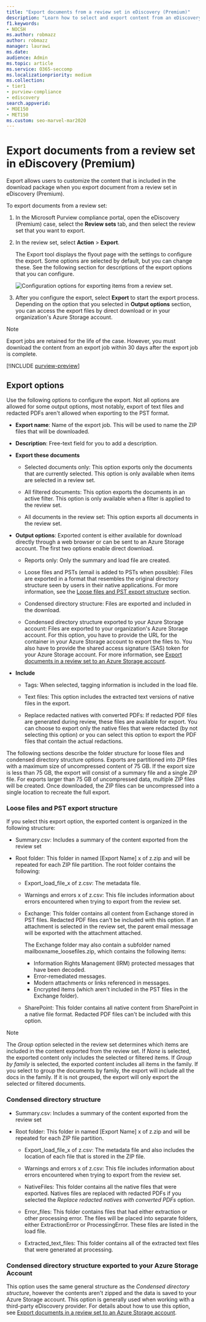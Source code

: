 ```yaml
---
title: "Export documents from a review set in eDiscovery (Premium)"
description: "Learn how to select and export content from an eDiscovery (Premium) review set for presentations or external reviews."
f1.keywords:
- NOCSH
ms.author: robmazz
author: robmazz
manager: laurawi
ms.date: 
audience: Admin
ms.topic: article
ms.service: O365-seccomp
ms.localizationpriority: medium
ms.collection:
- tier1
- purview-compliance
- ediscovery
search.appverid:
- MOE150
- MET150
ms.custom: seo-marvel-mar2020
---
```


# Export documents from a review set in eDiscovery (Premium)

Export allows users to customize the content that is included in the download package when you export document from a review set in eDiscovery (Premium).

To export documents from a review set:

1. In the Microsoft Purview compliance portal, open the eDiscovery (Premium) case, select the **Review sets** tab, and then select the review set that you want to export.

2. In the review set, select **Action** > **Export**.

   The Export tool displays the flyout page with the settings to configure the export. Some options are selected by default, but you can change these. See the following section for descriptions of the export options that you can configure.

   ![Configuration options for exporting items from a review set.](../media/ediscovery-review-set-export-options.png)

3. After you configure the export, select **Export** to start the export process. Depending on the option that you selected in **Output options** section, you can access the export files by direct download or in your organization's Azure Storage account.

> [!NOTE]
> Export jobs are retained for the life of the case. However, you must download the content from an export job within 30 days after the export job is complete.

[!INCLUDE [purview-preview](../includes/purview-preview.md)]

## Export options

Use the following options to configure the export. Not all options are allowed for some output options, most notably, export of text files and redacted PDFs aren't allowed when exporting to the PST format.

- **Export name**: Name of the export job. This will be used to name the ZIP files that will be downloaded.

- **Description**: Free-text field for you to add a description.

- **Export these documents**

  - Selected documents only: This option exports only the documents that are currently selected. This option is only available when items are selected in a review set.
  
  - All filtered documents: This option exports the documents in an active filter. This option is only available when a filter is applied to the review set.
  
  - All documents in the review set: This option exports all documents in the review set.

- **Output options**: Exported content is either available for download directly through a web browser or can be sent to an Azure Storage account. The first two options enable direct download.
  
  - Reports only: Only the summary and load file are created.
  
  - Loose files and PSTs (email is added to PSTs when possible): Files are exported in a format that resembles the original directory structure seen by users in their native applications.  For more information, see the [Loose files and PST export structure](#loose-files-and-pst-export-structure) section.
  
  - Condensed directory structure: Files are exported and included in the download.
  
  - Condensed directory structure exported to your Azure Storage account: Files are exported to your organization's Azure Storage account. For this option, you have to provide the URL for the container in your Azure Storage account to export the files to. You also have to provide the shared access signature (SAS) token for your Azure Storage account. For more information, see [Export documents in a review set to an Azure Storage account](download-export-jobs.md).

- **Include**
  
  - Tags: When selected, tagging information is included in the load file.
  
  - Text files: This option includes the extracted text versions of native files in the export.
  
  - Replace redacted natives with converted PDFs: If redacted PDF files are generated during review, these files are available for export. You can choose to export only the native files that were redacted (by not selecting this option) or you can select this option to export the PDF files that contain the actual redactions.

The following sections describe the folder structure for loose files and condensed directory structure options. Exports are partitioned into ZIP files with a maximum size of uncompressed content of 75 GB. If the export size is less than 75 GB, the export will consist of a summary file and a single ZIP file. For exports larger than 75 GB of uncompressed data, multiple ZIP files will be created. Once downloaded, the ZIP files can be uncompressed into a single location to recreate the full export.

### Loose files and PST export structure

If you select this export option, the exported content is organized in the following structure:

- Summary.csv: Includes a summary of the content exported from the review set

- Root folder: This folder in named [Export Name] x of z.zip and will be repeated for each ZIP file partition. The root folder contains the following:
  
  - Export_load_file_x of z.csv: The metadata file.
  
  - Warnings and errors x of z.csv: This file includes information about errors encountered when trying to export from the review set.
  
  - Exchange: This folder contains all content from Exchange stored in PST files. Redacted PDF files can't be included with this option. If an attachment is selected in the review set, the parent email message will be exported with the attachment attached.
  
    The Exchange folder may also contain a subfolder named mailboxname_loosefiles.zip, which contains the following items:

    - Information Rights Management (IRM) protected messages that have been decoded.
    - Error-remediated messages.
    - Modern attachments or links referenced in messages.
    - Encrypted items (which aren't included in the PST files in the Exchange folder).
  
  - SharePoint: This folder contains all native content from SharePoint in a native file format. Redacted PDF files can't be included with this option.

> [!NOTE]
> The *Group* option selected in the review set determines which items are included in the content exported from the review set. If *None* is selected, the exported content only includes the selected or filtered items. If *Group by family* is selected, the exported content includes all items in the family.
If you select to group the documents by family, the export will include all the docs in the family.
If it is not grouped, the export will only export the selected or filtered documents.

### Condensed directory structure

- Summary.csv: Includes a summary of the content exported from the review set

- Root folder: This folder in named [Export Name] x of z.zip and will be repeated for each ZIP file partition.
  
  - Export_load_file_x of z.csv: The metadata file and also includes the location of each file that is stored in the ZIP file.
  
  - Warnings and errors x of z.csv: This file includes information about errors encountered when trying to export from the review set.

  - NativeFiles: This folder contains all the native files that were exported. Natives files are replaced with redacted PDFs if you selected the *Replace redacted natives with converted PDFs* option.
  
  - Error_files: This folder contains files that had either extraction or other processing error. The files will be placed into separate folders, either ExtractionError or ProcessingError. These files are listed in the load file.

  - Extracted_text_files: This folder contains all of the extracted text files that were generated at processing.

### Condensed directory structure exported to your Azure Storage Account

This option uses the same general structure as the *Condensed directory structure*, however the contents aren't zipped and the data is saved to your Azure Storage account. This option is generally used when working with a third-party eDiscovery provider. For details about how to use this option, see [Export documents in a review set to an Azure Storage account](download-export-jobs.md).
